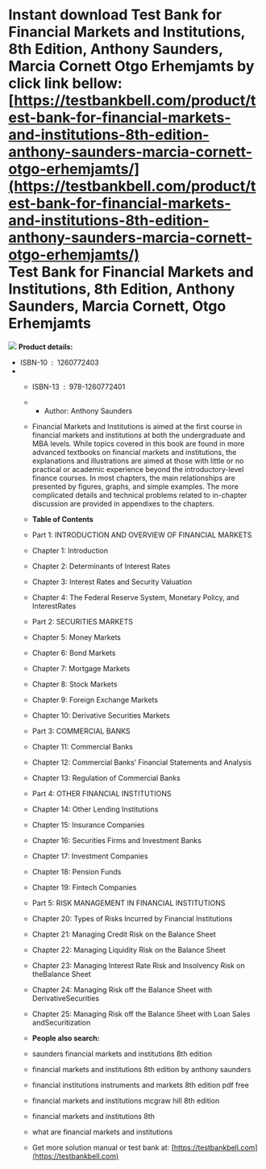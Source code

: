 Instant download **Test Bank for Financial Markets and Institutions, 8th Edition, Anthony Saunders, Marcia Cornett Otgo Erhemjamts** by click link bellow:  
[https://testbankbell.com/product/test-bank-for-financial-markets-and-institutions-8th-edition-anthony-saunders-marcia-cornett-otgo-erhemjamts/](https://testbankbell.com/product/test-bank-for-financial-markets-and-institutions-8th-edition-anthony-saunders-marcia-cornett-otgo-erhemjamts/)  
**Test Bank for Financial Markets and Institutions, 8th Edition, Anthony Saunders, Marcia Cornett, Otgo Erhemjamts**
====================================================================================================================


![](https://testbankbell.com/wp-content/uploads/2023/05/9781260772401_TestBank.jpeg)
**Product details:**
* ISBN-10 ‏ : ‎ 1260772403
* * ISBN-13 ‏ : ‎ 978-1260772401
  * * Author: Anthony Saunders
   
  * Financial Markets and Institutions is aimed at the first course in financial markets and institutions at both the undergraduate and MBA levels. While topics covered in this book are found in more advanced textbooks on financial markets and institutions, the explanations and illustrations are aimed at those with little or no practical or academic experience beyond the introductory-level finance courses. In most chapters, the main relationships are presented by figures, graphs, and simple examples. The more complicated details and technical problems related to in-chapter discussion are provided in appendixes to the chapters.
 
  * **Table of Contents**
 
  * Part 1: INTRODUCTION AND OVERVIEW OF FINANCIAL MARKETS
 
  * Chapter 1: Introduction
 
  * Chapter 2: Determinants of Interest Rates
 
  * Chapter 3: Interest Rates and Security Valuation
 
  * Chapter 4: The Federal Reserve System, Monetary Policy, and InterestRates
 
  * Part 2: SECURITIES MARKETS
 
  * Chapter 5: Money Markets
 
  * Chapter 6: Bond Markets
 
  * Chapter 7: Mortgage Markets
 
  * Chapter 8: Stock Markets
 
  * Chapter 9: Foreign Exchange Markets
 
  * Chapter 10: Derivative Securities Markets
 
  * Part 3: COMMERCIAL BANKS
 
  * Chapter 11: Commercial Banks
 
  * Chapter 12: Commercial Banks’ Financial Statements and Analysis
 
  * Chapter 13: Regulation of Commercial Banks
 
  * Part 4: OTHER FINANCIAL INSTITUTIONS
 
  * Chapter 14: Other Lending Institutions
 
  * Chapter 15: Insurance Companies
 
  * Chapter 16: Securities Firms and Investment Banks
 
  * Chapter 17: Investment Companies
 
  * Chapter 18: Pension Funds
 
  * Chapter 19: Fintech Companies
 
  * Part 5: RISK MANAGEMENT IN FINANCIAL INSTITUTIONS
 
  * Chapter 20: Types of Risks Incurred by Financial Institutions
 
  * Chapter 21: Managing Credit Risk on the Balance Sheet
 
  * Chapter 22: Managing Liquidity Risk on the Balance Sheet
 
  * Chapter 23: Managing Interest Rate Risk and Insolvency Risk on theBalance Sheet
 
  * Chapter 24: Managing Risk off the Balance Sheet with DerivativeSecurities
 
  * Chapter 25: Managing Risk off the Balance Sheet with Loan Sales andSecuritization
 
  * **People also search:**
 
  * saunders financial markets and institutions 8th edition
 
  * financial markets and institutions 8th edition by anthony saunders
 
  * financial institutions instruments and markets 8th edition pdf free
 
  * financial markets and institutions mcgraw hill 8th edition
 
  * financial markets and institutions 8th
 
  * what are financial markets and institutions
  *  Get more solution manual or test bank at: [https://testbankbell.com](https://testbankbell.com)
